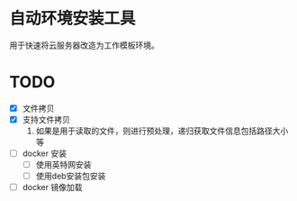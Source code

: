 # 自动环境安装工具
用于快速将云服务器改造为工作模板环境。
# TODO
* [x] 文件拷贝 
* [x] 支持文件拷贝
    1. 如果是用于读取的文件，则进行预处理，递归获取文件信息包括路径大小等
* [ ] docker 安装
  * [ ] 使用英特网安装
  * [ ] 使用deb安装包安装
* [ ] docker 镜像加载